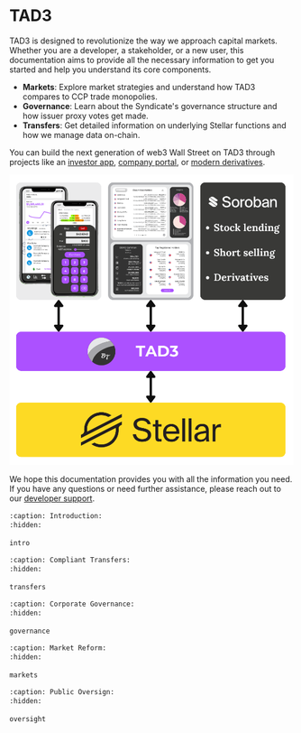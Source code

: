 # TAD3

TAD3 is designed to revolutionize the way we approach capital markets. Whether you are a developer, a stakeholder, or a new user, this documentation aims to provide all the necessary information to get you started and help you understand its core components.

- **Markets**: Explore market strategies and understand how TAD3 compares to CCP trade monopolies.
- **Governance**: Learn about the Syndicate's governance structure and how issuer proxy votes get made.
- **Transfers**: Get detailed information on underlying Stellar functions and how we manage data on-chain.

You can build the next generation of web3 Wall Street on TAD3 through projects like an [investor app](https://drive.blocktransfer.com/external/86c6601a688d1a04bb58a9694ae7ebc849820f71c18d39d48b6e1971147590dc), [company portal](https://drive.blocktransfer.com/external/e6d3aea8f0c7b4524ad217da3601e4412729ea6899804d053ffb2911e4f5666d), or [modern derivatives](https://drive.blocktransfer.com/external/7111b901ac531118f9675525baaed7523243b1ac38ddfa03e4bb023dc7315aa8).

![TAD3 Ecosystem](imgs/network-stack.png)

We hope this documentation provides you with all the information you need. If you have any questions or need further assistance, please reach out to our [developer support](mailto:support@blocktransfer.dev).


<!-- Introduce market primatives from Yellowpaper -->
```{toctree}
:caption: Introduction:
:hidden:

intro
```

<!-- Introduce Stellar primatives with docs refs. -->
```{toctree}
:caption: Compliant Transfers:
:hidden:

transfers
```

<!-- Introduce Issuers.info, SNARK voting (ideal) -->
```{toctree}
:caption: Corporate Governance:
:hidden:

governance
```

<!-- Introduce GameStop, DRS movement, innovators -->
```{toctree}
:caption: Market Reform:
:hidden:

markets
```

<!-- Introduce global regulation, Procyon, DAO... -->
```{toctree}
:caption: Public Oversign:
:hidden:

oversight
```
